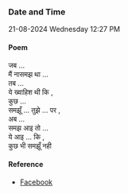 ### Date and Time

21-08-2024 Wednesday 12:27 PM

#### Poem

जब … <br />
मैं नासमझ था … <br />
तब … <br />
ये ख्वाहिश थी कि , <br />
कुछ … <br />
समझूँ … तुझे … पर , <br />
अब … <br />
समझ आइ तो … <br />
ये आइ … कि , <br />
कुछ भी समझूँ नही

#### Reference

* [Facebook](https://www.facebook.com/share/v/bLTuSkL4hKxBYmfd/?mibextid=xfxF2i)
